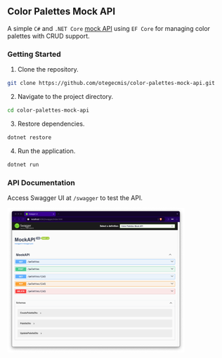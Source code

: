 ## Color Palettes Mock API

A simple `C#` and `.NET Core` <ins>mock API</ins> using `EF Core` for managing color palettes with CRUD support.

### Getting Started

1. Clone the repository.
```sh
git clone https://github.com/otegecmis/color-palettes-mock-api.git
```

2. Navigate to the project directory.
```sh
cd color-palettes-mock-api
```

3. Restore dependencies.
```sh
dotnet restore
```

4. Run the application.
```sh
dotnet run
```

### API Documentation

Access Swagger UI at `/swagger` to test the API.

<div style="float: left;">
    <img src="Assets/Swagger.png" style="width: 80%;" />
</div>
